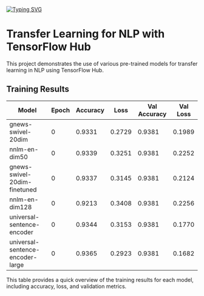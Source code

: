 [![Typing SVG](https://readme-typing-svg.demolab.com?font=Fira+Code&pause=1000&color=0993F7&vCenter=true&random=false&width=435&lines=Transfer+Learning+for+NLP+with+TensorFlow+Hub)](https://git.io/typing-svg)

# Transfer Learning for NLP with TensorFlow Hub

This project demonstrates the use of various pre-trained models for transfer learning in NLP using TensorFlow Hub.

## Training Results

| Model                              | Epoch | Accuracy | Loss  | Val Accuracy | Val Loss |
|------------------------------------|-------|----------|-------|--------------|----------|
| gnews-swivel-20dim                 | 0     | 0.9331   | 0.2729| 0.9381       | 0.1989   |
| nnlm-en-dim50                      | 0     | 0.9339   | 0.3251| 0.9381       | 0.2252   |
| gnews-swivel-20dim-finetuned       | 0     | 0.9337   | 0.3145| 0.9381       | 0.2124   |
| nnlm-en-dim128                     | 0     | 0.9213   | 0.3408| 0.9381       | 0.2256   |
| universal-sentence-encoder         | 0     | 0.9344   | 0.3153| 0.9381       | 0.1770   |
| universal-sentence-encoder-large   | 0     | 0.9365   | 0.2923| 0.9381       | 0.1682   |


This table provides a quick overview of the training results for each model, including accuracy, loss, and validation metrics.

